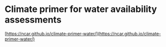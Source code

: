 # Climate primer for water availability assessments


[https://ncar.github.io/climate-primer-water/](https://ncar.github.io/climate-primer-water/)


